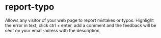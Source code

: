# report-typo
Allows any visitor of your web page to report mistakes or typos. Highlight the error in text, click ctrl + enter, add a comment and the feedback will be sent on your email-adress with the description.
